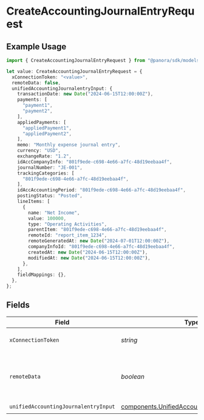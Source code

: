# CreateAccountingJournalEntryRequest

## Example Usage

```typescript
import { CreateAccountingJournalEntryRequest } from "@panora/sdk/models/operations";

let value: CreateAccountingJournalEntryRequest = {
  xConnectionToken: "<value>",
  remoteData: false,
  unifiedAccountingJournalentryInput: {
    transactionDate: new Date("2024-06-15T12:00:00Z"),
    payments: [
      "payment1",
      "payment2",
    ],
    appliedPayments: [
      "appliedPayment1",
      "appliedPayment2",
    ],
    memo: "Monthly expense journal entry",
    currency: "USD",
    exchangeRate: "1.2",
    idAccCompanyInfo: "801f9ede-c698-4e66-a7fc-48d19eebaa4f",
    journalNumber: "JE-001",
    trackingCategories: [
      "801f9ede-c698-4e66-a7fc-48d19eebaa4f",
    ],
    idAccAccountingPeriod: "801f9ede-c698-4e66-a7fc-48d19eebaa4f",
    postingStatus: "Posted",
    lineItems: [
      {
        name: "Net Income",
        value: 100000,
        type: "Operating Activities",
        parentItem: "801f9ede-c698-4e66-a7fc-48d19eebaa4f",
        remoteId: "report_item_1234",
        remoteGeneratedAt: new Date("2024-07-01T12:00:00Z"),
        companyInfoId: "801f9ede-c698-4e66-a7fc-48d19eebaa4f",
        createdAt: new Date("2024-06-15T12:00:00Z"),
        modifiedAt: new Date("2024-06-15T12:00:00Z"),
      },
    ],
    fieldMappings: {},
  },
};
```

## Fields

| Field                                                                                                          | Type                                                                                                           | Required                                                                                                       | Description                                                                                                    | Example                                                                                                        |
| -------------------------------------------------------------------------------------------------------------- | -------------------------------------------------------------------------------------------------------------- | -------------------------------------------------------------------------------------------------------------- | -------------------------------------------------------------------------------------------------------------- | -------------------------------------------------------------------------------------------------------------- |
| `xConnectionToken`                                                                                             | *string*                                                                                                       | :heavy_check_mark:                                                                                             | The connection token                                                                                           |                                                                                                                |
| `remoteData`                                                                                                   | *boolean*                                                                                                      | :heavy_minus_sign:                                                                                             | Set to true to include data from the original Accounting software.                                             | false                                                                                                          |
| `unifiedAccountingJournalentryInput`                                                                           | [components.UnifiedAccountingJournalentryInput](../../models/components/unifiedaccountingjournalentryinput.md) | :heavy_check_mark:                                                                                             | N/A                                                                                                            |                                                                                                                |
